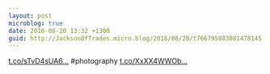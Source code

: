 ```yaml
---
layout: post
microblog: true
date: 2016-08-20 13:32 +1300
guid: http://JacksonOfTrades.micro.blog/2016/08/20/t766795083081478145.html
---
```

[t.co/sTvD4sUA6...](https://t.co/sTvD4sUA6N) #photography [t.co/XxXX4WWOb...](https://t.co/XxXX4WWObL)
